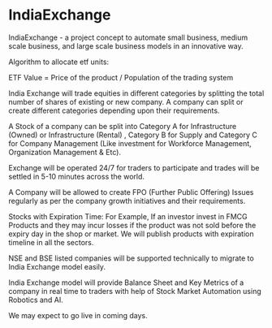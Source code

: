 # IndiaExchange
IndiaExchange - a project concept to automate small business, medium scale business, and large scale business models in an innovative way.

Algorithm to allocate etf units: 

ETF Value = Price of the product / Population of the trading system

India Exchange will trade equities in different categories by splitting the total number of shares of existing or new company. A company can split or create different categories depending upon their requirements.

A Stock of a company can be split into Category A for Infrastructure (Owned) or Infrastructure (Rental) , Category B for Supply and Category C for Company Management (Like investment for Workforce Management, Organization Management & Etc).

Exchange will be operated 24/7 for traders to participate and trades will be settled in 5-10 minutes across the world.

A Company will be allowed to create FPO (Further Public Offering) Issues regularly as per the company growth initiatives and their requirements.

Stocks with Expiration Time: For Example, If an investor invest in FMCG Products and they may incur losses if the product was not sold before the expiry day in the shop or market. 
We will publish products with expiration timeline in all the sectors.

NSE and BSE listed companies will be supported technically to migrate to India Exchange model easily.

India Exchange model will provide Balance Sheet and Key Metrics of a company in real time to traders with help of Stock Market Automation using Robotics and AI. 


We may expect to go live in coming days.
























